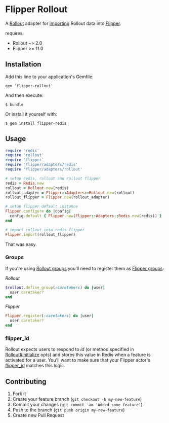 # Flipper Rollout

A [Rollout](https://github.com/fetlife/rollout) adapter for [importing](https://github.com/jnunemaker/flipper/blob/master/docs/Adapters.md#user-content-swapping-adapters
) Rollout data into [Flipper](https://github.com/jnunemaker/flipper).

requires:
  * Rollout ~> 2.0
  * Flipper >= 11.0

## Installation

Add this line to your application's Gemfile:

    gem 'flipper-rollout'

And then execute:

    $ bundle

Or install it yourself with:

    $ gem install flipper-redis

## Usage

```ruby
require 'redis'
require 'rollout'
require 'flipper'
require 'flipper/adapters/redis'
require 'flipper/adapters/rollout'

# setup redis, rollout and rollout flipper
redis = Redis.new
rollout = Rollout.new(redis)
rollout_adapter = Flipper::Adapters::Rollout.new(rollout)
rollout_flipper = Flipper.new(rollout_adapter)

# setup flipper default instance
Flipper.configure do |config|
  config.default { Flipper.new(Flipper::Adapters::Redis.new(redis)) }
end

# import rollout into redis flipper
Flipper.import(rollout_flipper)
```

That was easy.

### Groups
If you're using [Rollout groups](https://github.com/fetlife/rollout#user-content-groups) you'll need to register them as [Flipper groups](https://github.com/jnunemaker/flipper/blob/master/docs/Gates.md#user-content-2-group):

*Rollout*
```ruby
$rollout.define_group(:caretakers) do |user|
  user.caretaker?
end
```

*Flipper*
```ruby
Flipper.register(:caretakers) do |user|
  user.caretaker?
end
```

### flipper_id

Rollout expects users to respond to *id* (or method specified in [Rollout#initialize](https://github.com/fetlife/rollout/blob/master/lib/rollout.rb#L135) opts) and stores this value in Redis when a feature is activated for a user.  You'll want to make sure that your Flipper actor's [flipper_id](https://github.com/jnunemaker/flipper/blob/master/docs/Gates.md#user-content-3-individual-actor) matches this logic.

## Contributing

1. Fork it
2. Create your feature branch (`git checkout -b my-new-feature`)
3. Commit your changes (`git commit -am 'Added some feature'`)
4. Push to the branch (`git push origin my-new-feature`)
5. Create new Pull Request
